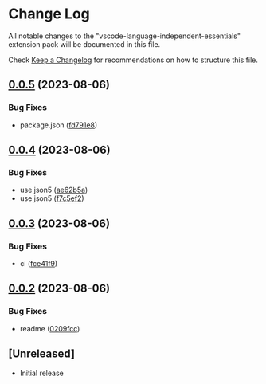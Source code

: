 # Change Log

All notable changes to the "vscode-language-independent-essentials" extension pack will be documented in this file.

Check [Keep a Changelog](http://keepachangelog.com/) for recommendations on how to structure this file.

## [0.0.5](https://github.com/james-curtis/vscode-language-independent-essentials/compare/v0.0.4...v0.0.5) (2023-08-06)


### Bug Fixes

* package.json ([fd791e8](https://github.com/james-curtis/vscode-language-independent-essentials/commit/fd791e8241ebb4b08783db28ebdd33dcbc46b9b4))

## [0.0.4](https://github.com/james-curtis/vscode-language-independent-essentials/compare/v0.0.3...v0.0.4) (2023-08-06)


### Bug Fixes

* use json5 ([ae62b5a](https://github.com/james-curtis/vscode-language-independent-essentials/commit/ae62b5a9663d8990fb7cf63e7b74ed53ac35fab1))
* use json5 ([f7c5ef2](https://github.com/james-curtis/vscode-language-independent-essentials/commit/f7c5ef25093796645acf245d54e2ca5e094ae9c3))

## [0.0.3](https://github.com/james-curtis/vscode-language-independent-essentials/compare/v0.0.2...v0.0.3) (2023-08-06)


### Bug Fixes

* ci ([fce41f9](https://github.com/james-curtis/vscode-language-independent-essentials/commit/fce41f9906c0e4879d6bbde9ec598b085c28866b))

## [0.0.2](https://github.com/james-curtis/vscode-language-independent-essentials/compare/v0.0.1...v0.0.2) (2023-08-06)


### Bug Fixes

* readme ([0209fcc](https://github.com/james-curtis/vscode-language-independent-essentials/commit/0209fcc74fa75bc6e460d1470d8b4696fb15dbf9))

## [Unreleased]

- Initial release
